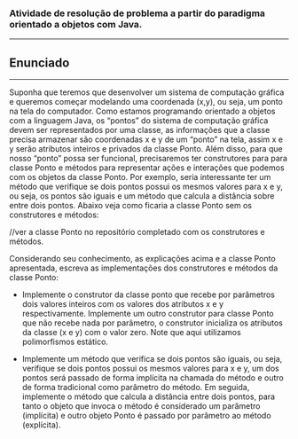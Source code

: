 ### Atividade de resolução de problema a partir do paradigma orientado a objetos com Java.

---
## **Enunciado**
---

Suponha que teremos que desenvolver um sistema de computação gráfica e 
queremos começar modelando uma coordenada (x,y), ou seja, um ponto na tela do 
computador. 
Como estamos programando orientado a objetos com a linguagem Java, os 
“pontos” do sistema de computação gráfica devem ser representados por uma 
classe, as informações que a classe precisa armazenar são coordenadas x e y de 
um “ponto” na tela, assim x e y serão atributos inteiros e privados da classe 
Ponto. 
Além disso, para que nosso “ponto” possa ser funcional, precisaremos ter
construtores para para classe Ponto e métodos para representar ações e interações
que podemos com os objetos da classe Ponto. Por exemplo, seria interessante ter
um método que verifique se dois pontos possui os mesmos valores para x e y, ou
seja, os pontos são iguais e um método que calcula a distância sobre entre dois
pontos.
Abaixo veja como ficaria a classe Ponto sem os construtores e métodos:

//ver a classe Ponto no repositório completado com os construtores e métodos.

Considerando seu conhecimento, as explicações acima e a classe Ponto 
apresentada, escreva as implementações dos construtores e métodos da classe 
Ponto:

- Implemente o construtor da classe ponto que recebe por parâmetros dois
valores inteiros com os valores dos atributos x e y respectivamente.
Implemente um outro construtor para classe Ponto que não recebe nada por
parâmetro, o construtor inicializa os atributos da classe (x e y) com o valor zero.
Note que aqui utilizamos polimorfismos estático.

- Implemente um método que verifica se dois pontos são iguais, ou seja,
verifique se dois pontos possui os mesmos valores para x e y, um dos pontos
será passado de forma implícita na chamada do método e outro de forma
tradicional como parâmetro do método. Em seguida, implemente o método que
calcula a distância entre dois pontos, para tanto o objeto que invoca o método é
considerado um parâmetro (implícita) e outro objeto Ponto é passado por
parâmetro ao método (explícita). 
